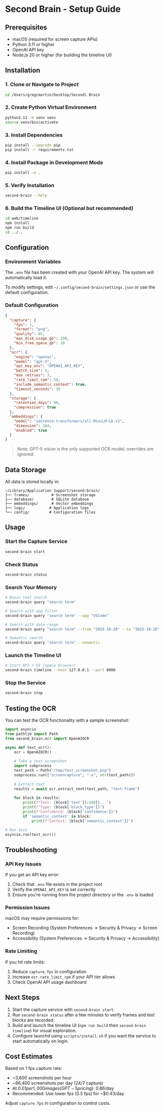 # Second Brain - Setup Guide

## Prerequisites

- macOS (required for screen capture APIs)
- Python 3.11 or higher
- OpenAI API key
- Node.js 20 or higher (for building the timeline UI)

## Installation

### 1. Clone or Navigate to Project

```bash
cd /Users/gregcmartin/Desktop/Second\ Brain
```

### 2. Create Python Virtual Environment

```bash
python3.11 -m venv venv
source venv/bin/activate
```

### 3. Install Dependencies

```bash
pip install --upgrade pip
pip install -r requirements.txt
```

### 4. Install Package in Development Mode

```bash
pip install -e .
```

### 5. Verify Installation

```bash
second-brain --help
```

### 6. Build the Timeline UI (Optional but recommended)

```bash
cd web/timeline
npm install
npm run build
cd ../..
```

## Configuration

### Environment Variables

The `.env` file has been created with your OpenAI API key. The system will automatically load it.

To modify settings, edit `~/.config/second-brain/settings.json` or use the default configuration.

### Default Configuration

```json
{
  "capture": {
    "fps": 1,
    "format": "png",
    "quality": 85,
    "max_disk_usage_gb": 100,
    "min_free_space_gb": 10
  },
  "ocr": {
    "engine": "openai",
    "model": "gpt-5",
    "api_key_env": "OPENAI_API_KEY",
    "batch_size": 5,
    "max_retries": 3,
    "rate_limit_rpm": 50,
    "include_semantic_context": true,
    "timeout_seconds": 30
  },
  "storage": {
    "retention_days": 90,
    "compression": true
  },
  "embeddings": {
    "model": "sentence-transformers/all-MiniLM-L6-v2",
    "dimension": 384,
    "enabled": true
  }
}
```

> Note: GPT-5 vision is the only supported OCR model; overrides are ignored.

## Data Storage

All data is stored locally in:
```
~/Library/Application Support/second-brain/
├── frames/          # Screenshot storage
├── database/        # SQLite database
├── embeddings/      # Vector embeddings
├── logs/           # Application logs
└── config/         # Configuration files
```

## Usage

### Start the Capture Service

```bash
second-brain start
```

### Check Status

```bash
second-brain status
```

### Search Your Memory

```bash
# Basic text search
second-brain query "search term"

# Search with app filter
second-brain query "search term" --app "VSCode"

# Search with date range
second-brain query "search term" --from "2025-10-20" --to "2025-10-26"

# Semantic search
second-brain query "search term" --semantic
```

### Launch the Timeline UI

```bash
# Start API + UI (opens browser)
second-brain timeline --host 127.0.0.1 --port 8000
```

### Stop the Service

```bash
second-brain stop
```

## Testing the OCR

You can test the OCR functionality with a sample screenshot:

```python
import asyncio
from pathlib import Path
from second_brain.ocr import OpenAIOCR

async def test_ocr():
    ocr = OpenAIOCR()
    
    # Take a test screenshot
    import subprocess
    test_path = Path("/tmp/test_screenshot.png")
    subprocess.run(["screencapture", "-x", str(test_path)])
    
    # Extract text
    results = await ocr.extract_text(test_path, "test-frame")
    
    for block in results:
        print(f"Text: {block['text'][:100]}...")
        print(f"Type: {block['block_type']}")
        print(f"Confidence: {block['confidence']}")
        if 'semantic_context' in block:
            print(f"Context: {block['semantic_context']}")

# Run test
asyncio.run(test_ocr())
```

## Troubleshooting

### API Key Issues

If you get an API key error:
1. Check that `.env` file exists in the project root
2. Verify the `OPENAI_API_KEY` is set correctly
3. Ensure you're running from the project directory or the `.env` is loaded

### Permission Issues

macOS may require permissions for:
- Screen Recording (System Preferences → Security & Privacy → Screen Recording)
- Accessibility (System Preferences → Security & Privacy → Accessibility)

### Rate Limiting

If you hit rate limits:
1. Reduce `capture.fps` in configuration
2. Increase `ocr.rate_limit_rpm` if your API tier allows
3. Check OpenAI API usage dashboard

## Next Steps

1. Start the capture service with `second-brain start`.
2. Run `second-brain status` after a few minutes to verify frames and text blocks are recorded.
3. Build and launch the timeline UI (`npm run build` then `second-brain timeline`) for visual exploration.
4. Configure launchd using `scripts/install.sh` if you want the service to start automatically on login.

## Cost Estimates

Based on 1 fps capture rate:
- ~3,600 screenshots per hour
- ~86,400 screenshots per day (24/7 capture)
- At $0.01 per 1,000 images (GPT-5 pricing): ~$0.86/day
- Recommended: Use lower fps (0.5 fps) for ~$0.43/day

Adjust `capture.fps` in configuration to control costs.
